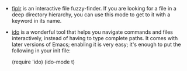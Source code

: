 - [fiplr](https://github.com/kevinkehl/fiplr) is an interactive
  file fuzzy-finder. If you are looking for a file in a deep
  directory hierarchy, you can use this mode to get to it with a
  keyword in its name.

- [ido](https://www.gnu.org/software/emacs/manual/html_mono/ido.html) is a
  wonderful tool that helps you navigate commands and files interactively,
  instead of having to type complete paths. It comes with later versions of
  Emacs; enabling it is very easy; it's enough to put the following in your init
  file:

    (require 'ido)
    (ido-mode t)
